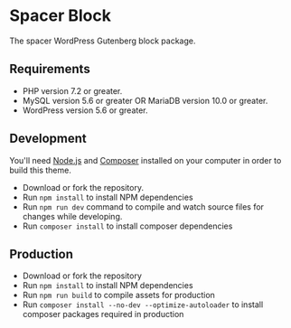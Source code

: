 # Spacer Block

The spacer WordPress Gutenberg block package.

## Requirements

* PHP version 7.2 or greater.
* MySQL version 5.6 or greater OR MariaDB version 10.0 or greater.
* WordPress version 5.6 or greater.

## Development

You'll need [Node.js](https://nodejs.org/) and [Composer](https://getcomposer.org/) installed 
on your computer in order to build this theme.

* Download or fork the repository.
* Run `npm install` to install NPM dependencies
* Run `npm run dev` command to compile and watch source files for changes while developing.
* Run `composer install` to install composer dependencies

## Production

* Download or fork the repository
* Run `npm install` to install NPM dependencies
* Run `npm run build` to compile assets for production
* Run `composer install --no-dev --optimize-autoloader` to install composer packages required in production
